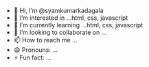 - 👋 Hi, I’m @syamkumarkadagala
- 👀 I’m interested in ...html, css, javascript
- 🌱 I’m currently learning ...html, css, javascript
- 💞️ I’m looking to collaborate on ...
- 📫 How to reach me ...
- 😄 Pronouns: ...
- ⚡ Fun fact: ...

<!---
syamkumarkadagala/syamkumarkadagala is a ✨ special ✨ repository because its `README.md` (this file) appears on your GitHub profile.
You can click the Preview link to take a look at your changes.
--->
